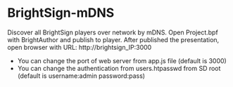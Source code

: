 # BrightSign-mDNS
Discover all BrightSign players over network by mDNS.
Open Project.bpf with BrightAuthor and publish to player.
After published the presentation, open browser with URL: http://brightsign_IP:3000

- You can change the port of web server from app.js file (default is 3000)
- You can change the authentication from users.htpasswd from SD root (default is username:admin password:pass)

